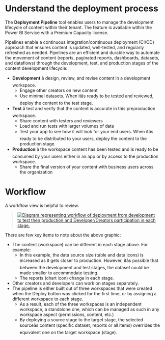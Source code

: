 
# 
# Understand the deployment process

The **Deployment Pipeline** tool enables users to manage the development lifecycle of content within their tenant. The feature is available within the Power BI Service with a Premium Capacity license.

Pipelines enable a continuous integration/continuous deployment (CI/CD) approach that ensures content is updated, well-tested, and regularly refreshed as needed.
Pipelines are an efficient and durable way to automate the movement of content (reports, paginated reports, dashboards, datasets, and dataflows) through the development, test, and production stages of the content development lifecycle:

- **Development** â design, review, and revise content in a development workspace.
	- Engage other creators on new content
	- Use minimal datasets. When itâs ready to be tested and reviewed, deploy the content to the test stage.
- **Test** â test and verify that the content is accurate in this preproduction workspace.
	- Share content with testers and reviewers
	- Load and run tests with larger volumes of data
	- Test your app to see how it will look for your end users. When itâs ready to be distributed to your users, deploy the content to the production stage.
- **Production** â the workspace content has been tested and is ready to be consumed by your users either in an app or by access to the production workspace.
	- Share the final version of your content with business users across the organization

## 
# Workflow

A workflow view is helpful to review.

> 
> [![Diagram representing workflow of deployment from development to test then production and Developer/Creators participation in each stage.](media/deployment-workflow.png)](media/deployment-workflow.png#lightbox)
> 
> 
> 

There are few key items to note about the above graphic:

- The content (workspace) can be different in each stage above. For example:
	- In this example, the data source size (table and data icons) is increased as it gets closer to production. However, itâs possible that between the development and test stages, the dataset could be made smaller to accommodate testing.
	- The reports (chart icon) change in each stage.
- Other creators and developers can work on stages separately.
- The pipeline is either built out of three workspaces that were created when the Deploy button was clicked for the first time, or by assigning a different workspace to each stage.
	- As a result, each of the three workspaces is an independent workspace, a standalone one, which can be managed as such in any workspace aspect (permissions, content, etc.)
	- By deploying a source stage to the target stage, the selected sourceâs content (specific dataset, reports or all items) overrides the equivalent one on the target workspace (stage).



